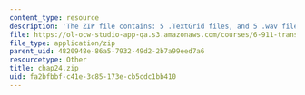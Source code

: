 ```yaml
---
content_type: resource
description: 'The ZIP file contains: 5 .TextGrid files, and 5 .wav files.'
file: https://ol-ocw-studio-app-qa.s3.amazonaws.com/courses/6-911-transcribing-prosodic-structure-of-spoken-utterances-with-tobi-january-iap-2006/fa2bfbbfc41e3c85173ecb5cdc1bb410_chap24.zip
file_type: application/zip
parent_uid: 4820948e-86a5-7932-49d2-2b7a99eed7a6
resourcetype: Other
title: chap24.zip
uid: fa2bfbbf-c41e-3c85-173e-cb5cdc1bb410
---
```

